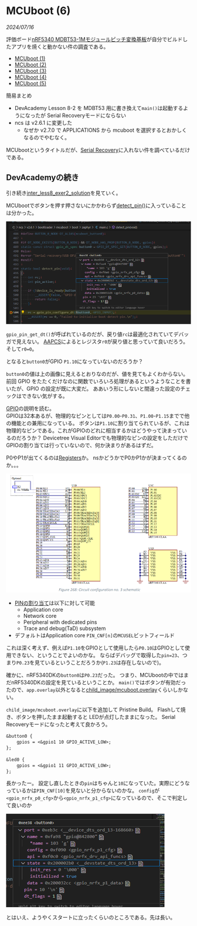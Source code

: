 # MCUboot (6)

<i>2024/07/16</i>

評価ボード[nRF5340 MDBT53-1Mモジュールピッチ変換基板](https://www.switch-science.com/products/8658)が自分でビルドしたアプリを焼くと動かない件の調査である。

* [MCUboot (1)](20240708-boot.md)
* [MCUboot (2)](20240711-boot.md)
* [MCUboot (3)](20240713-boot.md)
* [MCUboot (4)](20240714-boot.md)
* [MCUboot (5)](20240715-boot.md)

簡易まとめ

* DevAcademy Lesson 8-2 を MDBT53 用に書き換えて`main()`は起動するようになったが Serial Recoveryモードにならない
* ncs は v2.6.1 に変更した
  * なぜか v2.7.0 で APPLICATIONS から mcuboot を選択するとおかしくなるのでやむなく。

MCUbootというタイトルだが、[Serial Recovery](https://docs.mcuboot.com/serial_recovery.html)に入れない件を調べているだけである。

## DevAcademyの続き

引き続き[inter_less8_exer2_solution](https://github.com/NordicDeveloperAcademy/ncs-inter/tree/main/lesson8/inter_less8_exer2_solution)を見ていく。

MCUbootでボタンを押す押さないにかかわらず[detect_pin()](https://github.com/nrfconnect/sdk-mcuboot/blob/v2.0.99-ncs1/boot/zephyr/main.c#L494)に入っていることは分かった。

![image](20240716a-1.png)

`gpio_pin_get_dt()`が呼ばれているのだが、戻り値`rc`は最適化されていてデバッガで見えない。
[AAPCS](https://github.com/ARM-software/abi-aa/blob/main/aapcs32/aapcs32.rst#611core-registers)によるとレジスタ`r0`が戻り値と思っていて良いだろう。
そして`r0=0`。

となると`button0`がGPIO `P1.10`になっていないのだろうか？

`button0`の値は上の画像に見えるとおりなのだが、値を見てもよくわからない。
前回 GPIO をたたくだけなのに関数でいろいろ処理があるというようなことを書いたが、GPIO の設定が既に大変だ。
ああいう形にしないと間違った設定のチェックはできない気がする。

[GPIO](https://docs.nordicsemi.com/bundle/ps_nrf5340/page/gpio.html)の説明を読む。  
GPIOは32本あるが、物理的なピンとしては`P0.00`-`P0.31`、`P1.00`-`P1.15`までで他の機能との兼用になっている。
ボタンは`P1.10`に割り当てられているが、これは物理的なピンである。これがGPIOのどれに相当するかはどうやって決まっているのだろうか？ 
Devicetree Visual Editorでも物理的なピンの設定をしただけでGPIOの割り当ては行っていないので、何か決まりがあるはずだ。

P0やP1が出てくるのは[Registers](https://docs.nordicsemi.com/bundle/ps_nrf5340/page/gpio.html#ariaid-title6)か。
nsかどうかでP0かP1かが決まってくるのか。。。

![image](20240716a-2.png)

* [PINの割り当て](https://docs.nordicsemi.com/bundle/ps_nrf5340/page/gpio.html#ariaid-title2)は以下に対して可能
  * Application core
  * Network core
  * Peripheral with dedicated pins
  * Trace and debug(TaD) subsystem
* デフォルトはApplication core
  `PIN_CNF[n]`の`MCUSEL`ビットフィールド

これは深く考えず、例えば`P1.10`をGPIOとして使用したら`P0.10`はGPIOとして使用できない、ということでよいのかな。
ならばデバッグで取得した`pin=23`、つまり`P0.23`を見ているということだろうか(`P1.23`は存在しないので)。

確かに、nRF5340DKの`button0`は`P0.23`だった。
つまり、MCUbootの中ではまだnRF5340DKの設定を見ているということか。
`main()`ではボタンが有効だったので、`app.overlay`以外となると[child_image/mcuboot.overlay](https://github.com/NordicDeveloperAcademy/ncs-inter/blob/main/lesson8/inter_less8_exer2_solution/child_image/mcuboot.overlay)くらいしかない。

`child_image/mcuboot.overlay`に以下を追加して Pristine Build。
Flashして焼き、ボタンを押したまま起動すると LEDが点灯したままになった。
Serial Recoveryモードになったと考えて良かろう。

```
&button0 {
	gpios = <&gpio1 10 GPIO_ACTIVE_LOW>;
};

&led0 {
	gpios = <&gpio1 11 GPIO_ACTIVE_LOW>;
};
```

長かったー。
設定し直したときの`pin`はちゃんと`10`になっていた。実際にどうなっているかは`PIN_CNF[10]`を見ないと分からないのかな。
`config`が`<gpio_nrfx_p0_cfg>`から`<gpio_nrfx_p1_cfg>`になっているので、そこで判定して良いのか

![image](20240716a-3.png)

とはいえ、ようやくスタートに立ったくらいのところである。先は長い。
